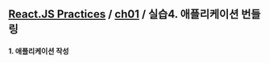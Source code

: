 ## [React.JS Practices](https://github.com/kickscar-javascript/react-practices) / [ch01](https://github.com/kickscar-javascript/react-practices/ch01) / 실습4. 애플리케이션 번들링

#### 1. 애플리케이션 작성

